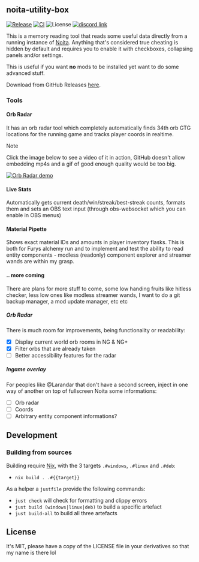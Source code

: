 ## noita-utility-box
[![Release](https://img.shields.io/github/v/release/necauqua/noita-utility-box)](https://github.com/necauqua/noita-utility-box/releases/latest)
[![CI](https://github.com/necauqua/noita-utility-box/actions/workflows/ci.yml/badge.svg)](https://github.com/necauqua/noita-utility-box/actions/workflows/ci.yml)
![License](https://img.shields.io/github/license/necauqua/noita-utility-box)
[![discord link](https://img.shields.io/discord/1346986932244054016)](https://discord.gg/RDdRT8Z8j9)

This is a memory reading tool that reads some useful data
directly from a running instance of [Noita](https://noitagame.com).
Anything that's considered true cheating is hidden by default and requires you
to enable it with checkboxes, collapsing panels and/or settings.

This is useful if you want **no** mods to be installed yet want to do some
advanced stuff.

Download from GitHub Releases [here](https://github.com/necauqua/noita-utility-box/releases).

### Tools
#### Orb Radar
It has an orb radar tool which completely automatically finds 34th orb GTG
locations for the running game and tracks player coords in realtime.

> [!NOTE]
> Click the image below to see a video of it in action, GitHub doesn't allow
> embedding mp4s and a gif of good enough quality would be too big.

[![Orb Radar demo](https://necauq.ua/images/orb-radar-demo.png)](https://necauq.ua/videos/orb-radar-demo.mp4)

#### Live Stats
Automatically gets current death/win/streak/best-streak counts, formats them
and sets an OBS text input (through obs-websocket which you can enable in OBS
menus)

#### Material Pipette
Shows exact material IDs and amounts in player inventory flasks.
This is both for Furys alchemy run and to implement and test the ability to
read entity components - modless (readonly) component explorer and streamer
wands are within my grasp.

#### .. more coming
There are plans for more stuff to come, some low handing fruits like hitless
checker, less low ones like modless streamer wands, I want to do a git backup
manager, a mod update manager, etc etc

##### Orb Radar
There is much room for improvements, being functionality or readability:

- [x] Display current world orb rooms in NG & NG+
- [x] Filter orbs that are already taken
- [ ] Better accessibility features for the radar

##### Ingame overlay
For peoples like @Larandar that don't have a second screen, inject in one way
of another on top of fullscreen Noita some informations:

- [ ] Orb radar
- [ ] Coords
- [ ] Arbitrary entity component informations?

## Development

### Building from sources

Building require [Nix](https://nixos.org/download/), with the 3 targets `.#windows`,
`.#linux` and `.#deb`:

- `nix build . .#{{target}}`

As a helper a `justfile` provide the following commands:

- `just check` will check for formatting and clippy errors
- `just build (windows|linux|deb)` to build a specific artefact
- `just build-all` to build all three artefacts


## License
It's MIT, please have a copy of the LICENSE file in your derivatives so that my
name is there lol
